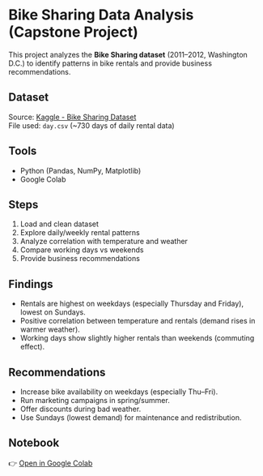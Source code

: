 # Bike Sharing Data Analysis (Capstone Project)

This project analyzes the **Bike Sharing dataset** (2011–2012, Washington D.C.) to identify patterns in bike rentals and provide business recommendations.

## Dataset
Source: [Kaggle - Bike Sharing Dataset](https://www.kaggle.com/datasets/lakshmi25npathi/bike-sharing-dataset)  
File used: `day.csv` (~730 days of daily rental data)

## Tools
- Python (Pandas, NumPy, Matplotlib)
- Google Colab

## Steps
1. Load and clean dataset
2. Explore daily/weekly rental patterns
3. Analyze correlation with temperature and weather
4. Compare working days vs weekends
5. Provide business recommendations

## Findings
- Rentals are highest on weekdays (especially Thursday and Friday), lowest on Sundays.
- Positive correlation between temperature and rentals (demand rises in warmer weather).
- Working days show slightly higher rentals than weekends (commuting effect).

## Recommendations
- Increase bike availability on weekdays (especially Thu–Fri).
- Run marketing campaigns in spring/summer.
- Offer discounts during bad weather.
- Use Sundays (lowest demand) for maintenance and redistribution.

## Notebook
👉 [Open in Google Colab](https://colab.research.google.com/drive/1CIh1Z362QxuaJI1Z2NN2risj-gvK25B8?usp=sharing)
